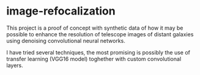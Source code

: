 # image-refocalization
This project is a proof of concept with synthetic data of how it may be possible to enhance the resolution of telescope images of distant galaxies using denoising convolutional neural networks.

I have tried several techniques, the most promising is possibly the use of transfer learning (VGG16 model) toghether with custom convolutional layers.


